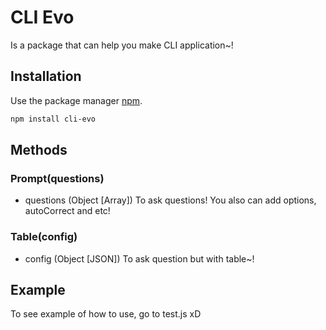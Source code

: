 # CLI Evo
Is a package that can help you make CLI application~!

## Installation
Use the package manager [npm](https://www.npmjs.com/get-npm).

```bash
npm install cli-evo
```

## Methods
### Prompt(questions)
- questions (Object [Array])
To ask questions! You also can add options, autoCorrect and etc!

### Table(config)
- config (Object [JSON])
To ask question but with table~!

## Example
To see example of how to use, go to test.js xD